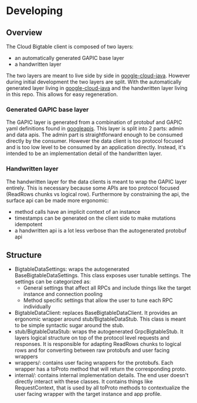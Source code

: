 # Developing

## Overview

The Cloud Bigtable client is composed of two layers:

* an automatically generated GAPIC base layer
* a handwritten layer

The two layers are meant to live side by side in [google-cloud-java](https://github.com/GoogleCloudPlatform/google-cloud-java/tree/master/google-cloud-bigtable).
However during initial development the two layers are split. With the automatically generated layer
living in [google-cloud-java](https://github.com/GoogleCloudPlatform/google-cloud-java/tree/master/google-cloud-bigtable)
and the handwritten layer living in this repo. This allows for easy regeneration.

### Generated GAPIC base layer

The GAPIC layer is generated from a combination of protobuf and GAPIC yaml definitions found in 
[googleapis](https://github.com/googleapis/googleapis/tree/master/google/bigtable). This layer is 
split into 2 parts: admin and data apis. The admin part is straightforward enough to be consumed 
directly by the consumer. However the data client is too protocol focused and is too low level to 
be consumed by an application directly. Instead, it's intended to be an implementation detail of the
handwritten layer.

### Handwritten layer

The handwritten layer for the data clients is meant to wrap the GAPIC layer entirely. This is 
necessary because some APIs are too protocol focused (ReadRows chunks vs logical row). Furthermore
by constraining the api, the surface api can be made more ergonomic:

* method calls have an implicit context of an instance
* timestamps can be generated on the client side to make mutations idempotent
* a handwritten api is a lot less verbose than the autogenerated protobuf api


## Structure

* BigtableDataSettings: wraps the autogenerated BaseBigtableDataSettings. This class exposes
  user tunable settings. The settings can be categorized as:
  * General settings that affect all RPCs and include things like the target instance and connection 
    pooling
  * Method specific settings that allow the user to tune each RPC individually
* BigtableDataClient: replaces BaseBigtableDataClient. It provides an ergonomic wrapper around
  stub/BigtableDataStub. This class is meant to be simple syntactic sugar around the stub.
* stub/BigtableDataStub: wraps the autogenerated GrpcBigtableStub. It layers logical structure on
  top of the protocol level requests and responses. It is responsible for adapting ReadRows chunks
  to logical rows and for converting between raw protobufs and user facing wrappers
* wrappers/: contains user facing wrappers for the protobufs. Each wrapper has a toProto method
  that will return the corresponding proto.
* internal/: contains internal implementation details. The end user doesn't directly interact with
  these classes. It contains things like RequestContext, that is used by all toProto methods to
  contextualize the user facing wrapper with the target instance and app profile.
